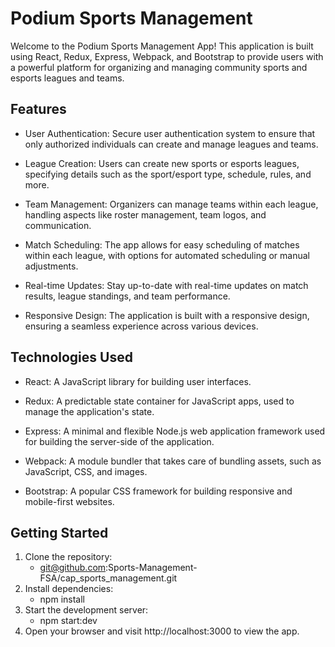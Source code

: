 # Podium Sports Management

Welcome to the Podium Sports Management App! This application is built using React, Redux, Express, Webpack, and Bootstrap to provide users with a powerful platform for organizing and managing community sports and esports leagues and teams.

Features
--------------------
- User Authentication: Secure user authentication system to ensure that only authorized individuals can create and manage leagues and teams.

- League Creation: Users can create new sports or esports leagues, specifying details such as the sport/esport type, schedule, rules, and more.

- Team Management: Organizers can manage teams within each league, handling aspects like roster management, team logos, and communication.

- Match Scheduling: The app allows for easy scheduling of matches within each league, with options for automated scheduling or manual adjustments.

- Real-time Updates: Stay up-to-date with real-time updates on match results, league standings, and team performance.

- Responsive Design: The application is built with a responsive design, ensuring a seamless experience across various devices.

Technologies Used
--------------------
- React: A JavaScript library for building user interfaces.

- Redux: A predictable state container for JavaScript apps, used to manage the application's state.

- Express: A minimal and flexible Node.js web application framework used for building the server-side of the application.

- Webpack: A module bundler that takes care of bundling assets, such as JavaScript, CSS, and images.

- Bootstrap: A popular CSS framework for building responsive and mobile-first websites.

Getting Started
--------------------
1. Clone the repository:
   - git@github.com:Sports-Management-FSA/cap_sports_management.git
3. Install dependencies:
   - npm install
5. Start the development server:
   - npm start:dev
7. Open your browser and visit http://localhost:3000 to view the app.
